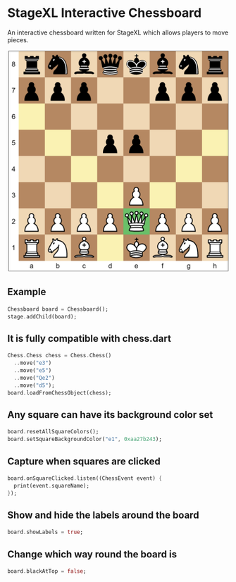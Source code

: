 # StageXL Interactive Chessboard

An interactive chessboard written for StageXL which allows players to move pieces.

![alt text](preview.png "preview image")

## Example
```dart
Chessboard board = Chessboard();
stage.addChild(board);
```

## It is fully compatible with chess.dart
```dart
Chess.Chess chess = Chess.Chess()
  ..move("e3")
  ..move("e5")
  ..move("Qe2")
  ..move("d5");
board.loadFromChessObject(chess);
```

## Any square can have its background color set
```dart
board.resetAllSquareColors();
board.setSquareBackgroundColor("e1", 0xaa27b243);
```

## Capture when squares are clicked
```dart
board.onSquareClicked.listen((ChessEvent event) {
  print(event.squareName);
});
```

## Show and hide the labels around the board
```dart
board.showLabels = true;
```

## Change which way round the board is
```dart
board.blackAtTop = false;
```
